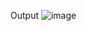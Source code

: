 Output
![image](https://github.com/Bhoomi1503/Vehicle-Performance-Analyzer/assets/122143468/d1b6f522-74ef-48fa-90ba-7089a54a1e12)
